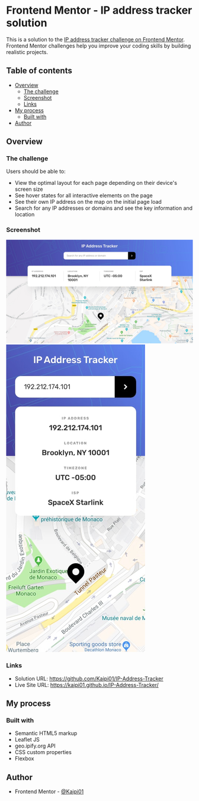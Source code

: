 # Frontend Mentor - IP address tracker solution

This is a solution to the [IP address tracker challenge on Frontend Mentor](https://www.frontendmentor.io/challenges/ip-address-tracker-I8-0yYAH0). Frontend Mentor challenges help you improve your coding skills by building realistic projects. 

## Table of contents

- [Overview](#overview)
  - [The challenge](#the-challenge)
  - [Screenshot](#screenshot)
  - [Links](#links)
- [My process](#my-process)
  - [Built with](#built-with)
- [Author](#author)

## Overview

### The challenge

Users should be able to:

- View the optimal layout for each page depending on their device's screen size
- See hover states for all interactive elements on the page
- See their own IP address on the map on the initial page load
- Search for any IP addresses or domains and see the key information and location

### Screenshot

![](./design/desktop-design.jpg)
![](./design/mobile-design.jpg)

### Links

- Solution URL: https://github.com/Kaipi01/IP-Address-Tracker
- Live Site URL: https://kaipi01.github.io/IP-Address-Tracker/

## My process

### Built with

- Semantic HTML5 markup
- Leaflet JS
- geo.ipify.org API
- CSS custom properties
- Flexbox

## Author

- Frontend Mentor - [@Kaipi01](https://www.frontendmentor.io/profile/Kaipi01)
